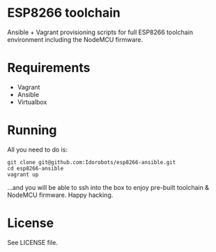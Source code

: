 # ESP8266 toolchain

Ansible + Vagrant provisioning scripts for full ESP8266 toolchain environment including the NodeMCU firmware.

# Requirements

  * Vagrant
  * Ansible
  * Virtualbox

# Running

All you need to do is:


```
git clone git@github.com:Idorobots/esp8266-ansible.git
cd esp8266-ansible
vagrant up
```

...and you will be able to ssh into the box to enjoy pre-built toolchain & NodeMCU firmware. Happy hacking.

# License

See LICENSE file.
